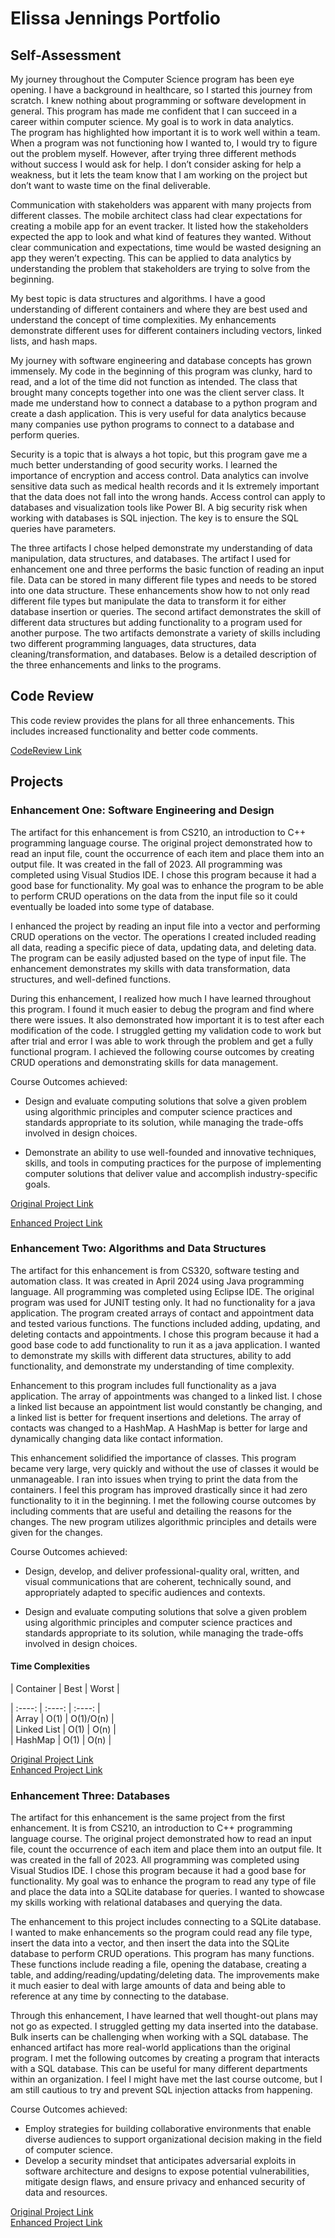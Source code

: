 # Elissa Jennings Portfolio

## Self-Assessment

My journey throughout the Computer Science program has been eye opening. I have a background in healthcare, so I started this journey from scratch. I knew nothing about programming or software development in general. This program has made me confident that I can succeed in a career within computer science. My goal is to work in data analytics.  
The program has highlighted how important it is to work well within a team. When a program was not functioning how I wanted to, I would try to figure out the problem myself. However, after trying three different methods without success I would ask for help. I don’t consider asking for help a weakness, but it lets the team know that I am working on the project but don’t want to waste time on the final deliverable.    

Communication with stakeholders was apparent with many projects from different classes. The mobile architect class had clear expectations for creating a mobile app for an event tracker. It listed how the stakeholders expected the app to look and what kind of features they wanted.  Without clear communication and expectations, time would be wasted designing an app they weren’t expecting. This can be applied to data analytics by understanding the problem that stakeholders are trying to solve from the beginning.    

My best topic is data structures and algorithms. I have a good understanding of different containers and where they are best used and understand the concept of time complexities. My enhancements demonstrate different uses for different containers including vectors, linked lists, and hash maps.   

My journey with software engineering and database concepts has grown immensely. My code in the beginning of this program was clunky, hard to read, and a lot of the time did not function as intended. The class that brought many concepts together into one was the client server class. It made me understand how to connect a database to a python program and create a dash application.  This is very useful for data analytics because many companies use python programs to connect to a database and perform queries.    

Security is a topic that is always a hot topic, but this program gave me a much better understanding of good security works. I learned the importance of encryption and access control. Data analytics can involve sensitive data such as medical health records and it Is extremely important that the data does not fall into the wrong hands. Access control can apply to databases and visualization tools like Power BI. A big security risk when working with databases is SQL injection.  The key is to ensure the SQL queries have parameters.   

The three artifacts I chose helped demonstrate my understanding of data manipulation, data structures, and databases. The artifact I used for enhancement one and three performs the basic function of reading an input file. Data can be stored in many different file types and needs to be stored into one data structure. These enhancements show how to not only read different file types but manipulate the data to transform it for either database insertion or queries. The second artifact demonstrates the skill of different data structures but adding functionality to a program used for another purpose. The two artifacts demonstrate a variety of skills including two different programming languages, data structures, data cleaning/transformation, and databases. Below is a detailed description of the three enhancements and links to the programs.


## Code Review

This code review provides the plans for all three enhancements. This includes increased functionality and better code comments.

[CodeReview Link](https://github.com/jenninge/CodeReview/raw/refs/heads/main/CodeReview.mp4)

## Projects

### Enhancement One: Software Engineering and Design   

The artifact for this enhancement is from CS210, an introduction to C++ programming language course. The original project demonstrated how to read an input file, count the occurrence of each item and place them into an output file. It was created in the fall of 2023. All programming was completed using Visual Studios IDE. I chose this program because it had a good base for functionality. My goal was to enhance the program to be able to perform CRUD operations on the data from the input file so it could eventually be loaded into some type of database.

I enhanced the project by reading an input file into a vector and performing CRUD operations on the vector. The operations I created included reading all data, reading a specific piece of data, updating data, and deleting data. The program can be easily adjusted based on the type of input file. The enhancement demonstrates my skills with data transformation, data structures, and well-defined functions.   

During this enhancement, I realized how much I have learned throughout this program. I found it much easier to debug the program and find where there were issues. It also demonstrated how important it is to test after each modification of the code. I struggled getting my validation code to work but after trial and error I was able to work through the problem and get a fully functional program. I achieved the following course outcomes by creating CRUD operations and demonstrating skills for data management.    

Course Outcomes achieved:  
- Design and evaluate computing solutions that solve a given problem using algorithmic principles and computer science practices and standards appropriate to its solution, while managing the trade-offs involved in design choices.   

- Demonstrate an ability to use well-founded and innovative techniques, skills, and tools in computing practices for the purpose of implementing computer solutions that deliver value and accomplish industry-specific goals.

[Original Project Link](https://github.com/jenninge/jenninge.github.io/tree/main/OriginalForEnhancementOne)   

[Enhanced Project Link](https://github.com/jenninge/jenninge.github.io/tree/main/EnhancementOne)  

### Enhancement Two: Algorithms and Data Structures

The artifact for this enhancement is from CS320, software testing and automation class. It was created in April 2024 using Java programming language. All programming was completed using Eclipse IDE. The original program was used for JUNIT testing only. It had no functionality for a java application. The program created arrays of contact and appointment data and tested various functions. The functions included adding, updating, and deleting contacts and appointments. I chose this program because it had a good base code to add functionality to run it as a java application. I wanted to demonstrate my skills with different data structures, ability to add functionality, and demonstrate my understanding of time complexity.   

Enhancement to this program includes full functionality as a java application. The array of appointments was changed to a linked list. I chose a linked list because an appointment list would constantly be changing, and a linked list is better for frequent insertions and deletions. The array of contacts was changed to a HashMap. A HashMap is better for large and dynamically changing data like contact information.   

This enhancement solidified the importance of classes. This program became very large, very quickly and without the use of classes it would be unmanageable. I ran into issues when trying to print the data from the containers. I feel this program has improved drastically since it had zero functionality to it in the beginning.  I met the following course outcomes by including comments that are useful and detailing the reasons for the changes. The new program utilizes algorithmic principles and details were given for the changes.  

Course Outcomes achieved: 
- Design, develop, and deliver professional-quality oral, written, and visual communications that are coherent, technically sound, and appropriately adapted to specific audiences and contexts.

- Design and evaluate computing solutions that solve a given problem using algorithmic principles and computer science practices and standards appropriate to its solution, while managing the trade-offs involved in design choices.

#### Time Complexities    

| Container | Best | Worst |   

| :----: | :----: | :----: |   
| Array | O(1) | O(1)/O(n) |   
| Linked List | O(1) | O(n) |   
| HashMap | O(1) | O(n) |    
  
[Original Project Link]()   
[Enhanced Project Link]()

### Enhancement Three: Databases

The artifact for this enhancement is the same project from the first enhancement. It is from CS210, an introduction to C++ programming language course. The original project demonstrated how to read an input file, count the occurrence of each item and place them into an output file. It was created in the fall of 2023. All programming was completed using Visual Studios IDE. I chose this program because it had a good base for functionality. My goal was to enhance the program to read any type of file and place the data into a SQLite database for queries. I wanted to showcase my skills working with relational databases and querying the data.    

The enhancement to this project includes connecting to a SQLite database. I wanted to make enhancements so the program could read any file type, insert the data into a vector, and then insert the data into the SQLite database to perform CRUD operations. This program has many functions. These functions include reading a file, opening the database, creating a table, and adding/reading/updating/deleting data. The improvements make it much easier to deal with large amounts of data and being able to reference at any time by connecting to the database.    

Through this enhancement, I have learned that well thought-out plans may not go as expected. I struggled getting my data inserted into the database. Bulk inserts can be challenging when working with a SQL database. The enhanced artifact has more real-world applications than the original program. I met the following outcomes by creating a program that interacts with a SQL database. This can be useful for many different departments within an organization. I feel I might have met the last course outcome, but I am still cautious to try and prevent SQL injection attacks from happening.    

Course Outcomes achieved:
- Employ strategies for building collaborative environments that enable diverse audiences to support organizational decision making in the field of computer science.
- Develop a security mindset that anticipates adversarial exploits in software architecture and designs to expose potential vulnerabilities, mitigate design flaws, and ensure privacy and enhanced security of data and resources.

[Original Project Link]()   
[Enhanced Project Link]()



